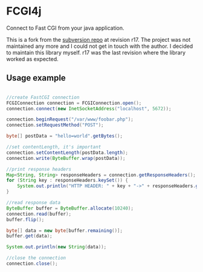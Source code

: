 # FCGI4j

Connect to Fast CGI from your java application.

This is a fork from the [subversion repo][google] at revision r17. The project was not maintained any more and I could not get in
touch with the author. I decided to maintain this library myself. r17 was the last revision where the library worked
as expected.

## Usage example

```java

//create FastCGI connection
FCGIConnection connection = FCGIConnection.open();
connection.connect(new InetSocketAddress("localhost", 5672));

connection.beginRequest("/var/www/foobar.php");
connection.setRequestMethod("POST");

byte[] postData = "hello=world".getBytes();

//set contentLength, it's important
connection.setContentLength(postData.length);
connection.write(ByteBuffer.wrap(postData));

//print response headers
Map<String, String> responseHeaders = connection.getResponseHeaders();
for (String key : responseHeaders.keySet()) {
    System.out.println("HTTP HEADER: " + key + "->" + responseHeaders.get(key));
}

//read response data
ByteBuffer buffer = ByteBuffer.allocate(10240);
connection.read(buffer);
buffer.flip();

byte[] data = new byte[buffer.remaining()];
buffer.get(data);

System.out.println(new String(data));

//close the connection
connection.close();

```


[google]:https://code.google.com/p/fcgi4j/